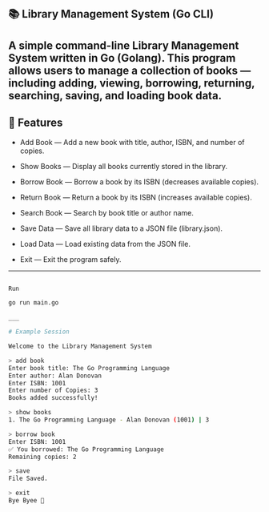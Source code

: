 ## 📚 Library Management System (Go CLI)

A simple command-line Library Management System written in Go (Golang).
This program allows users to manage a collection of books — including adding, viewing, borrowing, returning, searching, saving, and loading book data.
---
## 🚀 Features

- Add Book — Add a new book with title, author, ISBN, and number of copies.

- Show Books — Display all books currently stored in the library.

- Borrow Book — Borrow a book by its ISBN (decreases available copies).

- Return Book — Return a book by its ISBN (increases available copies).

- Search Book — Search by book title or author name.

- Save Data — Save all library data to a JSON file (library.json).

- Load Data — Load existing data from the JSON file.

- Exit — Exit the program safely.

---

```bash

Run

go run main.go

___

# Example Session

Welcome to the Library Management System

> add book
Enter book title: The Go Programming Language
Enter author: Alan Donovan
Enter ISBN: 1001
Enter number of Copies: 3
Books added successfully!

> show books
1. The Go Programming Language - Alan Donovan (1001) | 3

> borrow book
Enter ISBN: 1001
✅ You borrowed: The Go Programming Language
Remaining copies: 2

> save
File Saved.

> exit
Bye Byee 👋


